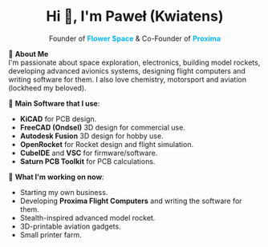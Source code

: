 <h1 align="center">Hi 👋, I'm Paweł (Kwiatens)</h1>

<p align="center">Founder of <span style="color:#00b7ff"><strong>Flower Space</strong></span> & Co-Founder of <span style="color:#00b7ff"><strong>Proxima</strong></span></p>

🚀 **About Me**  
I'm passionate about space exploration, electronics, building model rockets, developing advanced avionics systems, designing flight computers and writing software for them. I also love chemistry, motorsport and aviation (lockheed my beloved).

🔧 **Main Software that I use**:
- **KiCAD** for PCB design.
- **FreeCAD (Ondsel)** 3D design for commercial use.
- **Autodesk Fusion** 3D design for hobby use.
- **OpenRocket** for Rocket design and flight simulation.
- **CubeIDE** and **VSC** for firmware/software.
- **Saturn PCB Toolkit** for PCB calculations.

📍 **What I'm working on now**:
- Starting my own business.
- Developing **Proxima Flight Computers** and writing the software for them.
- Stealth-inspired advanced model rocket.
- 3D-printable aviation gadgets.
- Small printer farm.

